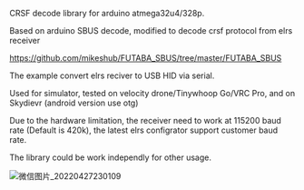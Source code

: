 CRSF decode library for arduino atmega32u4/328p.

Based on arduino SBUS decode, modified to decode crsf protocol from elrs receiver

https://github.com/mikeshub/FUTABA_SBUS/tree/master/FUTABA_SBUS

The example convert elrs reciver to USB HID via serial. 

Used for simulator, tested on velocity drone/Tinywhoop Go/VRC Pro, and on Skydievr (android version use otg)

Due to the hardware limitation, the receiver need to work at 115200 baud rate (Default is 420k), the latest elrs configrator support customer baud rate.

The library could be work independly for other usage.


![微信图片_20220427230109](https://user-images.githubusercontent.com/43392862/166093331-778e0137-e148-4e79-9ff4-059480c27bcf.jpg)
